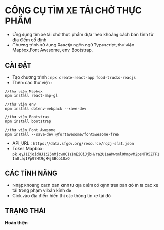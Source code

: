 # CÔNG CỤ TÌM XE TẢI CHỞ THỰC PHẨM

* Ứng dụng tìm xe tải chở thực phẩm dựa theo khoảng cách bán kính từ địa điểm cố định.
* Chương trình sử dụng Reactjs ngôn ngữ Typescript, thư viện Mapbox,Font Awesome, env, Bootstrap.
## CÀI ĐẶT 
* Tạo chương trình : ``` npx create-react-app food-trucks-reacjs ```
* Thêm các thư viện :
```
//thư viện Mapbox
npm install react-map-gl

//thư viện env
npm install dotenv-webpack --save-dev

//thư viện Bootstrap
npm install bootstrap

//thư viện Font Awesome
npm install --save-dev @fortawesome/fontawesome-free

```
* API_URL : ```https://data.sfgov.org/resource/rqzj-sfat.json ```
* Token Mapbox: ```pk.eyJ1IjoidHJ1b25nMjcwOCIsImEiOiJjbHVra2U1aWMwcml0MmpvM2psNTR5ZTF1In0.aqIPp97Ht9gkMjSBco10xQ```
## CÁC TÍNH NĂNG
* Nhập khoảng cách bán kính từ địa điểm cố định trên bản đồ in ra các xe tải trong phạm vi bán kính đó
* Cick vào địa điểm hiển thị các thông tin xe tải đó
## TRẠNG THÁI
**Hoàn thiện**


